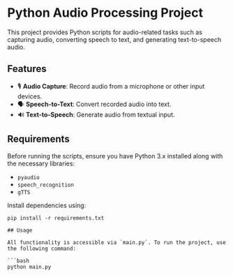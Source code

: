 # Python Audio Processing Project

This project provides Python scripts for audio-related tasks such as capturing audio, converting speech to text, and generating text-to-speech audio.

## Features
- 🎙 **Audio Capture**: Record audio from a microphone or other input devices.
- 🗣 **Speech-to-Text**: Convert recorded audio into text.
- 🔊 **Text-to-Speech**: Generate audio from textual input.

## Requirements
Before running the scripts, ensure you have Python 3.x installed along with the necessary libraries:

- `pyaudio`
- `speech_recognition`
- `gTTS`

Install dependencies using:
```
pip install -r requirements.txt

## Usage

All functionality is accessible via `main.py`. To run the project, use the following command:

```bash
python main.py



